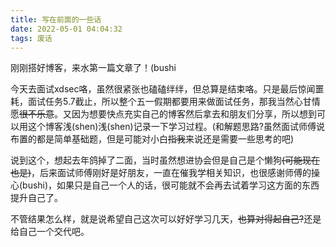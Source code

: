 ```yaml
---
title: 写在前面的一些话
date: 2022-05-01 04:04:32
tags: 废话
---
```


刚刚搭好博客，来水第一篇文章了！(bushi

今天去面试xdsec咯，虽然很紧张也磕磕绊绊，但总算是结束咯。只是最后惊闻噩耗，面试任务5.7截止，所以整个五一假期都要用来做面试任务，那我当然心甘情愿~~很不乐意~~。又因为想要快点充实自己的博客然后拿去和朋友们分享，所以想到可以用这个博客浅(shen)浅(shen)记录一下学习过程。(和解题思路?虽然面试师傅说布置的都是简单基础题，但是可能对小白~~指我~~来说还是需要一些思考的吧)

说到这个，想起去年鸽掉了二面，当时虽然想进协会但是自己是个懒狗~~(可能现在也是)~~，后来面试师傅刚好是好朋友，一直在催我学相关知识，也很感谢师傅的操心(bushi)，如果只是自己一个人的话，很可能就不会再去试着学习这方面的东西提升自己了。

不管结果怎么样，就是说希望自己这次可以好好学习几天，~~也算对得起自己?~~还是给自己一个交代吧。

